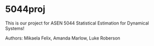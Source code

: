 # 5044proj

This is our project for ASEN 5044 Statistical Estimation for Dynamical Systems! 

Authors: Mikaela Felix, Amanda Marlow, Luke Roberson


